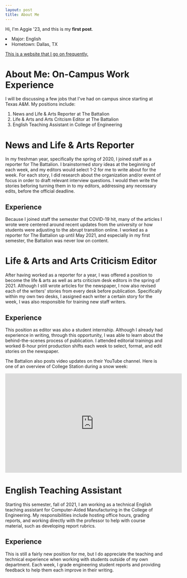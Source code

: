 ```yaml
---
layout: post
title: About Me
---
```


Hi, I'm Aggie '23, and this is my **first post**.
<li>Major: English</li>
<li>Hometown: Dallas, TX</li>

[This is a website that I go on frequently.](https://www.geoguessr.com)


# About Me: On-Campus Work Experience

I will be discussing a few jobs that I've had on campus since starting at Texas A&M. My positions include:

1. News and Life & Arts Reporter at The Battalion
2. Life & Arts and Arts Critcism Editor at The Battalion
3. English Teaching Assistant in College of Engineering 

# News and Life & Arts Reporter

In my freshman year, specifically the spring of 2020, I joined staff as a reporter for The Battalion. I brainstormed story ideas at the beginning of each week, and my editors would select 1-2 for me to write about for the week. For each story, I did research about the organization and/or event of focus in order to draft relevant interview questions. I would then write the stories beforing turning them in to my editors, addressing any necessary edits, before the official deadline.

## Experience

Because I joined staff the semester that COVID-19 hit, many of the articles I wrote were centered around recent updates from the university or how students were adjusting to the abrupt transition online. I worked as a reporter for The Battalion up until May 2021, and especially in my first semester, the Battalion was never low on content. 

# Life & Arts and Arts Criticism Editor

After having worked as a reporter for a year, I was offered a position to become the life & arts as well as arts criticism desk editors in the spring of 2021. Although I still wrote articles for the newspaper, I now also revised each of the writers' stories from every desk before publication. Specifically within my own two desks, I assigned each writer a certain story for the week, I was also responsible for training new staff writers.

## Experience

This position as editor was also a student internship. Although I already had experience in writing, through this opportunity, I was able to learn about the behind-the-scenes process of publication. I attended editorial trainings and worked 8-hour print production shifts each week to select, format, and edit stories on the newspaper.

The Battalion also posts video updates on their YouTube channel. Here is one of an overview of College Station during a snow week:

<iframe width="560" height="315" src="https://www.youtube.com/embed/UH-gpyZ2Sfc" title="YouTube video player" frameborder="0" allow="accelerometer; autoplay; clipboard-write; encrypted-media; gyroscope; picture-in-picture" allowfullscreen></iframe>

# English Teaching Assistant

Starting this semester, fall of 2021, I am working as a technical English teaching assistant for Computer-Aided Manufacturing in the College of Engineering. My responsibilities include hosting office hours, grading reports, and working directly with the professor to help with course material, such as developing report rubrics.

## Experience

This is still a fairly new position for me, but I do appreciate the teaching and technical experience when working with students outside of my own department. Each week, I grade engineering student reports and providing feedback to help them each improve in their writing.
